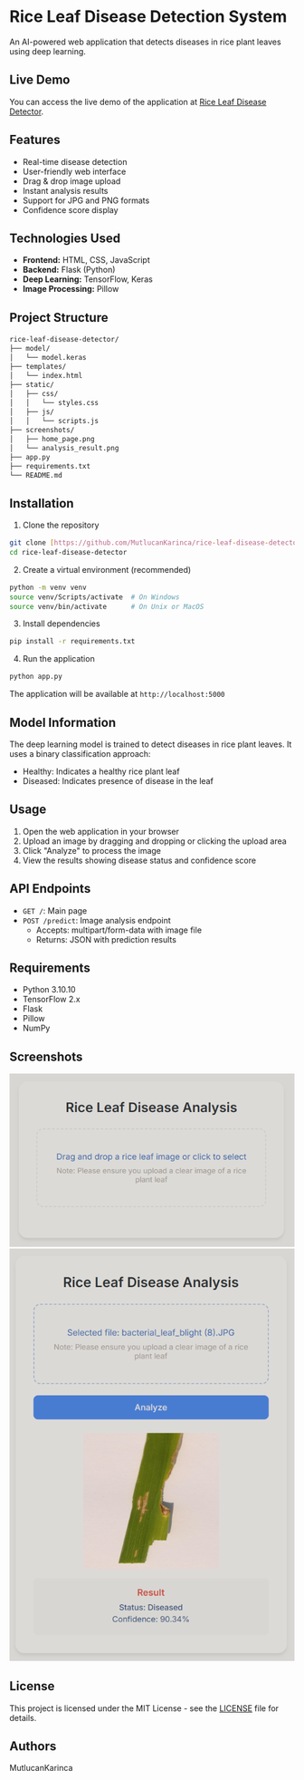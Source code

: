 # Rice Leaf Disease Detection System

An AI-powered web application that detects diseases in rice plant leaves using deep learning.

## Live Demo

You can access the live demo of the application at [Rice Leaf Disease Detector](https://rice-leaf-disease-detector.onrender.com).

## Features

- Real-time disease detection
- User-friendly web interface
- Drag & drop image upload
- Instant analysis results
- Support for JPG and PNG formats
- Confidence score display

## Technologies Used

- **Frontend:** HTML, CSS, JavaScript
- **Backend:** Flask (Python)
- **Deep Learning:** TensorFlow, Keras
- **Image Processing:** Pillow

## Project Structure

```
rice-leaf-disease-detector/
├── model/
│   └── model.keras
├── templates/
│   └── index.html
├── static/
│   ├── css/
│   │   └── styles.css
│   ├── js/
│   │   └── scripts.js
├── screenshots/
│   ├── home_page.png
│   └── analysis_result.png
├── app.py
├── requirements.txt
└── README.md
```

## Installation

1. Clone the repository
```bash
git clone [https://github.com/MutlucanKarinca/rice-leaf-disease-detector](https://github.com/MutlucanKarinca/rice-leaf-disease-detector)
cd rice-leaf-disease-detector
```

2. Create a virtual environment (recommended)
```bash
python -m venv venv
source venv/Scripts/activate  # On Windows
source venv/bin/activate      # On Unix or MacOS
```

3. Install dependencies
```bash
pip install -r requirements.txt
```

4. Run the application
```bash
python app.py
```

The application will be available at `http://localhost:5000`

## Model Information

The deep learning model is trained to detect diseases in rice plant leaves. It uses a binary classification approach:
- Healthy: Indicates a healthy rice plant leaf
- Diseased: Indicates presence of disease in the leaf

## Usage

1. Open the web application in your browser
2. Upload an image by dragging and dropping or clicking the upload area
3. Click "Analyze" to process the image
4. View the results showing disease status and confidence score

## API Endpoints

- `GET /`: Main page
- `POST /predict`: Image analysis endpoint
  - Accepts: multipart/form-data with image file
  - Returns: JSON with prediction results

## Requirements

- Python 3.10.10
- TensorFlow 2.x
- Flask
- Pillow
- NumPy

## Screenshots

![Home Page](screenshots/home_page.png)
![Analysis Result](screenshots/analysis_result.png)

## License

This project is licensed under the MIT License - see the [LICENSE](LICENSE) file for details.

## Authors

MutlucanKarinca

